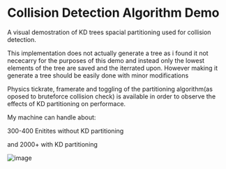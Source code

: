 # Collision Detection Algorithm Demo
 A visual demostration of KD trees spacial partitioning used for collision detection.

 This implementation does not actually generate a tree as i found it not nececarry for the purposes of this demo and instead only the lowest elements of the tree are saved and the iterrated upon. However making it generate a tree should be easily done with minor modifications 

Physics tickrate, framerate and toggling of the partitioning algorithm(as oposed to bruteforce collision check) is available in order to observe the effects of KD partitioning on performace.

My machine can handle about:

300-400 Enitites without KD partitioning

and 2000+ with KD partitioning
 
![image](https://user-images.githubusercontent.com/20630248/147418948-806cc019-d2b9-48e1-b5bc-1209edd7a21b.png)
